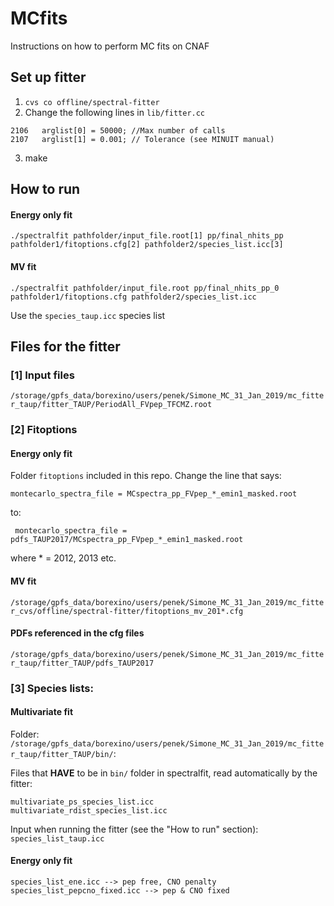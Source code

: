 # MCfits
Instructions on how to perform MC fits on CNAF

## Set up fitter

1) ``` cvs co offline/spectral-fitter ```
2) Change the following lines in ```lib/fitter.cc```
```
2106   arglist[0] = 50000; //Max number of calls
2107   arglist[1] = 0.001; // Tolerance (see MINUIT manual)
```

3) make

## How to run

#### Energy only fit

```./spectralfit pathfolder/input_file.root[1] pp/final_nhits_pp pathfolder1/fitoptions.cfg[2] pathfolder2/species_list.icc[3]```

#### MV fit

```./spectralfit pathfolder/input_file.root pp/final_nhits_pp_0 pathfolder1/fitoptions.cfg pathfolder2/species_list.icc```

Use the ```species_taup.icc``` species list


## Files for the fitter

### [1] Input files
```/storage/gpfs_data/borexino/users/penek/Simone_MC_31_Jan_2019/mc_fitter_taup/fitter_TAUP/PeriodAll_FVpep_TFCMZ.root```

### [2] Fitoptions

#### Energy only fit

Folder ```fitoptions``` included in this repo. Change the line that says:

```montecarlo_spectra_file = MCspectra_pp_FVpep_*_emin1_masked.root```

to:

``` montecarlo_spectra_file = pdfs_TAUP2017/MCspectra_pp_FVpep_*_emin1_masked.root```

where * = 2012, 2013 etc.

#### MV fit

```/storage/gpfs_data/borexino/users/penek/Simone_MC_31_Jan_2019/mc_fitter_cvs/offline/spectral-fitter/fitoptions_mv_201*.cfg```

#### PDFs referenced in the cfg files
```/storage/gpfs_data/borexino/users/penek/Simone_MC_31_Jan_2019/mc_fitter_taup/fitter_TAUP/pdfs_TAUP2017```

### [3] Species lists:

#### Multivariate fit
Folder: ```/storage/gpfs_data/borexino/users/penek/Simone_MC_31_Jan_2019/mc_fitter_taup/fitter_TAUP/bin/```:

Files that **HAVE** to be in ```bin/``` folder in spectralfit, read automatically by the fitter:

```
multivariate_ps_species_list.icc
multivariate_rdist_species_list.icc
```

Input when running the fitter (see the "How to run" section): ``` species_list_taup.icc```

#### Energy only fit

```
species_list_ene.icc --> pep free, CNO penalty
species_list_pepcno_fixed.icc --> pep & CNO fixed
```

